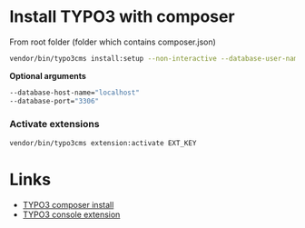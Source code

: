 # Install TYPO3 with composer

From root folder (folder which contains composer.json)
```bash
vendor/bin/typo3cms install:setup --non-interactive --database-user-name="database user name" --database-user-password="database user password" --database-name="database name" --admin-user-name="admin" --admin-password="password" --site-name="Site name"

```

**Optional arguments**

```bash
--database-host-name="localhost" 
--database-port="3306"
```

### Activate extensions
```bash
vendor/bin/typo3cms extension:activate EXT_KEY
```

# Links
* [TYPO3 composer install](https://typo3.com/blog/how-to-install-typo3-using-composer-in-less-than-5-minutes/)
* [TYPO3 console extension](https://github.com/TYPO3-Console/typo3_console)
